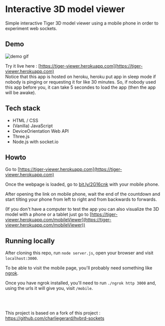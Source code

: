 # Interactive 3D model viewer

Simple interactive Tiger 3D model viewer using a mobile phone in order to experiment web sockets.

## Demo

![demo gif](tiger.gif)

Try it live here : [https://tiger-viewer.herokuapp.com](https://tiger-viewer.herokuapp.com) <br/>
Notice that this app is hosted on heroku, heroku put app in sleep mode if nobody is pinging or requesting it for like 30 minutes. 
So, if nobody used this app before you, it can take 5 secondes to load the app (then the app will be awake). 

## Tech stack

* HTML / CSS
* (Vanilla) JavaScript
* DeviceOrientation Web API
* Three.js
* Node.js with socket.io

## Howto

Go to [https://tiger-viewer.herokuapp.com](https://tiger-viewer.herokuapp.com)

Once the webpage is loaded, go to [bit.ly/2G16cnk](bit.ly/2G16cnk) with your mobile phone.

After opening the link on mobile phone, wait the end of the countdown and start tilting your phone from left to right and from backwards to forwards.

(If you don't have a computer to test the app you can also visualize the 3D model with a phone or a tablet just go to [https://tiger-viewer.herokuapp.com/mobileViewer](https://tiger-viewer.herokuapp.com/mobileViewer))

## Running locally

After cloning this repo, run `node server.js`, open your browser and visit `localhost:3000`.

To be able to visit the mobile page, you'll probably need something like [ngrok](https://ngrok.com/).

Once you have ngrok installed, you'll need to run `./ngrok http 3000` and, using the urls it will give you, visit `/mobile`.

<br/><br/>

This project is based on a fork of this project : https://github.com/charliegerard/hvbrd-sockets


